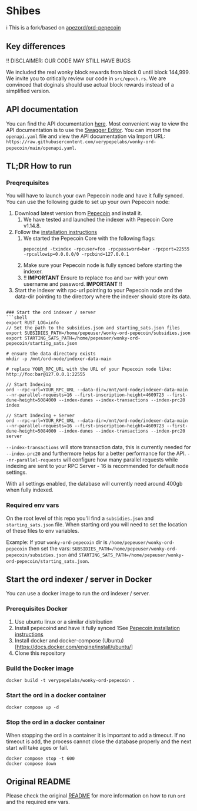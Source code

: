 # Shibes

ℹ️ This is a fork/based on [apezord/ord-pepecoin](https://github.com/apezord/ord-pepecoin)

## Key differences

‼️ DISCLAIMER: OUR CODE MAY STILL HAVE BUGS️

We included the real wonky block rewards from block 0 until block 144,999. We invite you to critically review our code in `src/epoch.rs`. We are convinced that doginals should use actual block rewards instead of a simplified version.

## API documentation
You can find the API documentation [here](openapi.yaml).
Most convenient way to view the API documentation is to use the [Swagger Editor](https://editor.swagger.io/).
You can import the `openapi.yaml` file and view the API documentation via Import URL: `https://raw.githubusercontent.com/verypepelabs/wonky-ord-pepecoin/main/openapi.yaml`.

## TL;DR How to run

### Preqrequisites
You will have to launch your own Pepecoin node and have it fully synced. You can use the following guide to set up your own Pepecoin node:
1. Download latest version from [Pepecoin](https://github.com/pepecoin/pepecoin/releases) and install it.
   1. We have tested and launched the indexer with Pepecoin Core v1.14.8.
2. Follow the [installation instructions](https://github.com/pepecoin/pepecoin/blob/master/INSTALL.md)
   1. We started the Pepecoin Core with the following flags:
      ```shell
      pepecoind -txindex -rpcuser=foo -rpcpassword=bar -rpcport=22555 -rpcallowip=0.0.0.0/0 -rpcbind=127.0.0.1
      ```
   2. Make sure your Pepecoin node is fully synced before starting the indexer.
   3. ‼️ **IMPORTANT** Ensure to replace `foo` and `bar` with your own username and password. **IMPORTANT** ‼️
3. Start the indexer with rpc-url pointing to your Pepecoin node and the data-dir pointing to the directory where the indexer should store its data.

```shell

### Start the ord indexer / server
```shell
export RUST_LOG=info
// Set the path to the subsidies.json and starting_sats.json files
export SUBSIDIES_PATH=/home/pepeuser/wonky-ord-pepecoin/subsidies.json
export STARTING_SATS_PATH=/home/pepeuser/wonky-ord-pepecoin/starting_sats.json

# ensure the data directory exists
mkdir -p /mnt/ord-node/indexer-data-main

# replace YOUR_RPC_URL with the URL of your Pepecoin node like: http://foo:bar@127.0.0.1:22555

// Start Indexing
ord --rpc-url=YOUR_RPC_URL --data-dir=/mnt/ord-node/indexer-data-main --nr-parallel-requests=16 --first-inscription-height=4609723 --first-dune-height=5084000 --index-dunes --index-transactions --index-prc20 index

// Start Indexing + Server
ord --rpc-url=YOUR_RPC_URL --data-dir=/mnt/ord-node/indexer-data-main --nr-parallel-requests=16 --first-inscription-height=4609723 --first-dune-height=5084000 --index-dunes --index-transactions --index-prc20 server
```
`--index-transactions` will store transaction data, this is currently needed for `--index-prc20` and furthermore helps
for a better performance for the API.
`--nr-parallel-requests` will configure how many parallel requests while indexing are sent to your RPC Server - 16 is
recommended for default node settings.

With all settings enabled, the database will currently need around 400gb when fully indexed.

### Required env vars

On the root level of this repo you'll find a `subsidies.json` and `starting_sats.json` file. When starting ord you will need to set the location of these files to env variables.

Example:
If your `wonky-ord-pepecoin` dir is `/home/pepeuser/wonky-ord-pepecoin` then set the vars:
`SUBSIDIES_PATH=/home/pepeuser/wonky-ord-pepecoin/subsidies.json`
and
`STARTING_SATS_PATH=/home/pepeuser/wonky-ord-pepecoin/starting_sats.json`.

## Start the ord indexer / server in Docker
You can use a docker image to run the ord indexer / server.

### Prerequisites Docker
1. Use ubuntu linux or a similar distribution
2. Install pepecoind and have it fully synced
   1See [Pepecoin installation instructions](#preqrequisites)
3. Install docker and docker-compose (Ubuntu)[https://docs.docker.com/engine/install/ubuntu/]
4. Clone this repository

### Build the Docker image
```shell
docker build -t verypepelabs/wonky-ord-pepecoin .
```
### Start the ord in a docker container
```shell
docker compose up -d
```

### Stop the ord in a docker container
When stopping the ord in a container it is important to add a timeout.
If no timeout is add, the process cannot close the database properly and the next start will take ages or fail.

```shell
docker compose stop -t 600
docker compose down
```

## Original README
Please check the original [README](READMEFROMAPEZORD.md) for more information on how to run `ord` and the required env vars.
